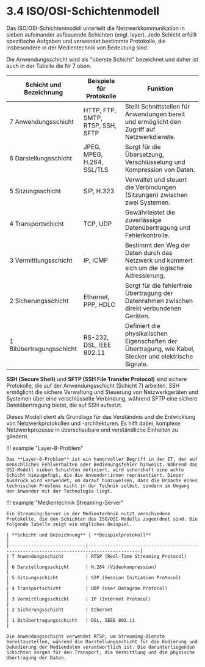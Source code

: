 # 3.4 ISO/OSI-Schichtenmodell

Das ISO/OSI-Schichtenmodell unterteilt die Netzwerkkommunikation in sieben aufeinander aufbauende Schichten (engl. layer). Jede Schicht erfüllt spezifische Aufgaben und verwendet bestimmte Protokolle, die insbesondere in der Medientechnik von Bedeutung sind.

Die Anwendungsschicht wird als "oberste Schicht" bezeichnet und daher ist auch in der Tabelle die Nr 7 oben.

| **Schicht und Bezeichnung** | **Beispiele für Protokolle**    | **Funktion**                                                                                   |
|-----------------------------|---------------------------------|------------------------------------------------------------------------------------------------|
| 7 Anwendungsschicht         | HTTP, FTP, SMTP, RTSP, SSH, SFTP| Stellt Schnittstellen für Anwendungen bereit und ermöglicht den Zugriff auf Netzwerkdienste. |
| 6 Darstellungsschicht       | JPEG, MPEG, H.264, SSL/TLS      | Sorgt für die Übersetzung, Verschlüsselung und Kompression von Daten.                        |
| 5 Sitzungsschicht           | SIP, H.323                      | Verwaltet und steuert die Verbindungen (Sitzungen) zwischen zwei Systemen.                   |
| 4 Transportschicht          | TCP, UDP                        | Gewährleistet die zuverlässige Datenübertragung und Fehlerkontrolle.                         |
| 3 Vermittlungsschicht       | IP, ICMP                        | Bestimmt den Weg der Daten durch das Netzwerk und kümmert sich um die logische Adressierung. |
| 2 Sicherungsschicht         | Ethernet, PPP, HDLC             | Sorgt für die fehlerfreie Übertragung der Datenrahmen zwischen direkt verbundenen Geräten.   |
| 1 Bitübertragungsschicht    | RS-232, DSL, IEEE 802.11        | Definiert die physikalischen Eigenschaften der Übertragung, wie Kabel, Stecker und elektrische Signale. |

**SSH (Secure Shell)** und **SFTP (SSH File Transfer Protocol)** sind sichere Protokolle, die auf der Anwendungsschicht (Schicht 7) arbeiten. SSH ermöglicht die sichere Verwaltung und Steuerung von Netzwerkgeräten und Systemen über eine verschlüsselte Verbindung, während SFTP eine sichere Dateiübertragung bietet, die auf SSH aufsetzt.

Dieses Modell dient als Grundlage für das Verständnis und die Entwicklung von Netzwerkprotokollen und -architekturen. Es hilft dabei, komplexe Netzwerkprozesse in überschaubare und verständliche Einheiten zu gliedern. 

!!! example "Layer-8-Problem"

    Das **Layer-8-Problem** ist ein humorvoller Begriff in der IT, der auf menschliches Fehlverhalten oder Bedienungsfehler hinweist. Während das OSI-Modell sieben Schichten definiert, wird scherzhaft eine achte Schicht hinzugefügt, die die Anwender:innen repräsentiert. Dieser Ausdruck wird verwendet, um darauf hinzuweisen, dass die Ursache eines technischen Problems nicht in der Technik selbst, sondern im Umgang der Anwender mit der Technologie liegt. 

!!! example "Medientechnik Streaming-Server"

    Ein Streaming-Server in der Medientechnik nutzt verschiedene Protokolle, die den Schichten des ISO/OSI-Modells zugeordnet sind. Die folgende Tabelle zeigt ein mögliches Beispiel.

    | **Schicht und Bezeichnung** | **Beispielprotokoll**                                                                 |
    |----------------------------|-----------------------------------------------------------------------------------------|
    | 7 Anwendungsschicht        | RTSP (Real-Time Streaming Protocol)                                                     |
    | 6 Darstellungsschicht      | H.264 (Videokompression)                                                                |
    | 5 Sitzungsschicht          | SIP (Session Initiation Protocol)                                                       |
    | 4 Transportschicht         | UDP (User Datagram Protocol)                                                            |
    | 3 Vermittlungsschicht      | IP (Internet Protocol)                                                                  |
    | 2 Sicherungsschicht        | Ethernet                                                                                |
    | 1 Bitübertragungsschicht   | DSL, IEEE 802.11                                                                        |

    Die Anwendungsschicht verwendet RTSP, um Streaming-Dienste bereitzustellen, während die Darstellungsschicht für die Kodierung und Dekodierung der Mediendaten verantwortlich ist. Die darunterliegenden Schichten sorgen für den Transport, die Vermittlung und die physische Übertragung der Daten.
